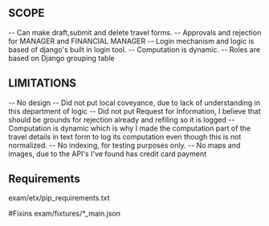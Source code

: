 ## SCOPE

-- Can make draft,submit and delete travel forms.
-- Approvals and rejection for MANAGER and FINANCIAL MANAGER
-- Login mechanism and logic is based of django's built in login tool.
-- Computation is dynamic.
-- Roles are based on Django grouping table

## LIMITATIONS

-- No design
-- Did not put local coveyance, due to lack of understanding in this department of logic
-- Did not put Request for Information, I believe that should be grounds for rejection already and refiling so it is logged
-- Computation is dynamic which is why I made the computation part of the travel details in text form to 
   log its computation even though this is not normalized.
-- No indexing, for testing purposes only.
-- No maps and images, due to the API's I've found has credit card payment

## Requirements
exam/etx/pip_requirements.txt

#Fixins
exam/fixtures/*_main.json

